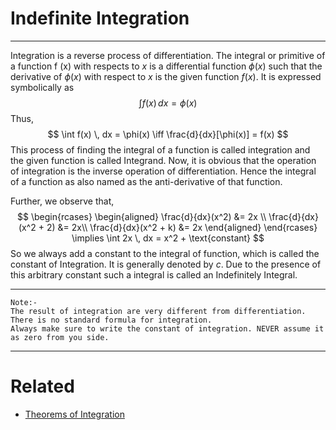 # Indefinite Integration
---
Integration is a reverse process of differentiation. The integral or primitive of a function f (x) with respects to $x$ is a differential function $\phi(x)$ such that the derivative of $\phi(x)$ with respect to $x$ is the given function $f(x)$. It is expressed symbolically as 
$$\int f(x) \, dx = \phi(x)$$
Thus, 
$$
\int f(x) \, dx = \phi(x)  \iff \frac{d}{dx}[\phi(x)] = f(x)
$$
This process of finding the integral of a function is called integration and the given function is called Integrand. Now, it is obvious that the operation of integration is the inverse operation of differentiation. Hence the integral of a function as also named as the anti-derivative of that function.

Further, we observe that,
$$
\begin{rcases}
\begin{aligned}
\frac{d}{dx}(x^2) &= 2x \\
\frac{d}{dx}(x^2 + 2) &= 2x\\
\frac{d}{dx}(x^2 + k) &= 2x
\end{aligned}
\end{rcases} \implies \int 2x \, dx = x^2 + \text{constant} 
$$
So we always add a constant to the integral of function, which is called the constant of Integration. It is generally denoted by $c$. Due to the presence of this arbitrary constant such a integral is called an Indefinitely Integral.

---
```
Note:-
The result of integration are very different from differentiation. There is no standard formula for integration.
Always make sure to write the constant of integration. NEVER assume it as zero from you side.
```

---
# Related 
- [Theorems of Integration](Theorems%20of%20Integration.md) 